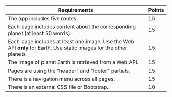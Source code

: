 | Requirements                                                                                           | Points |
|--------------------------------------------------------------------------------------------------------|--------|
| The app includes five routes.                                                                          | 15     |
| Each page includes content about the corresponding planet (at least 50 words).                         | 15     |
| Each page includes at least one image. Use the Web API **only** for Earth. Use static images for the other planets  | 15     |
| The image of planet Earth is retrieved from a Web API.                                                 | 15     |
| Pages are using the "header" and "footer" partials.                                                    | 15     |
| There is a navigation menu across all pages.                                                           | 15     |
| There is an external CSS file or Bootstrap.                                                            | 10     |
